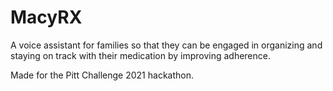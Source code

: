# MacyRX
A voice assistant for families so that they can be engaged in organizing and staying on track with their medication by improving adherence.

Made for the Pitt Challenge 2021 hackathon.
